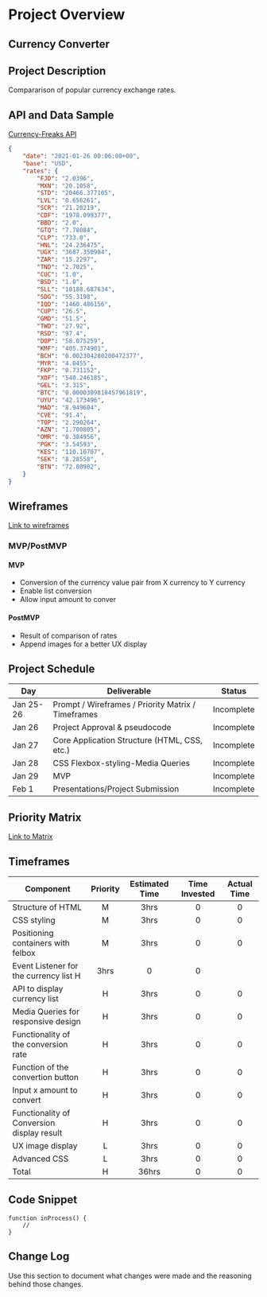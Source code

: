 # Project Overview

## Currency Converter

## Project Description

Compararison of popular currency exchange rates.

## API and Data Sample

[Currency-Freaks API](https://api.currencyfreaks.com/latest?apikey=0c3fd0a2f4fc40228137729dce5814a9&base=)
```JSON
{
    "date": "2021-01-26 00:06:00+00",
    "base": "USD",
    "rates": {
        "FJD": "2.0396",
        "MXN": "20.1058",
        "STD": "20466.377105",
        "LVL": "0.656261",
        "SCR": "21.20219",
        "CDF": "1978.099377",
        "BBD": "2.0",
        "GTQ": "7.78084",
        "CLP": "733.0",
        "HNL": "24.236475",
        "UGX": "3687.350984",
        "ZAR": "15.2297",
        "TND": "2.7025",
        "CUC": "1.0",
        "BSD": "1.0",
        "SLL": "10188.687634",
        "SDG": "55.3198",
        "IQD": "1460.486156",
        "CUP": "26.5",
        "GMD": "51.5",
        "TWD": "27.92",
        "RSD": "97.4",
        "DOP": "58.075259",
        "KMF": "405.374901",
        "BCH": "0.002304280200472377",
        "MYR": "4.0455",
        "FKP": "0.731152",
        "XOF": "540.246185",
        "GEL": "3.315",
        "BTC": "0.0000309810457961819",
        "UYU": "42.173496",
        "MAD": "8.949604",
        "CVE": "91.4",
        "TOP": "2.290264",
        "AZN": "1.700805",
        "OMR": "0.384956",
        "PGK": "3.54593",
        "KES": "110.10707",
        "SEK": "8.28558",
        "BTN": "72.80902",
    }
}
```

## Wireframes

[Link to wireframes](https://wireframe.cc/pro/pp/71e592d64409956)

### MVP/PostMVP

#### MVP 

- Conversion of the currency value pair from X currency to Y currency
- Enable list conversion
- Allow input amount to conver

#### PostMVP  

- Result of comparison of rates
- Append images for a better UX display 

## Project Schedule


|  Day | Deliverable | Status
|---|---| ---|
|Jan 25-26| Prompt / Wireframes / Priority Matrix / Timeframes | Incomplete
|Jan 26| Project Approval & pseudocode| Incomplete
|Jan 27| Core Application Structure (HTML, CSS, etc.) | Incomplete
|Jan 28| CSS Flexbox-styling-Media Queries  | Incomplete
|Jan 29| MVP | Incomplete
|Feb 1| Presentations/Project Submission | Incomplete

## Priority Matrix

[Link to Matrix](https://wireframe.cc/pro/pp/71e592d64409956)

## Timeframes


| Component | Priority | Estimated Time | Time Invested | Actual Time |
| --- | :---: |  :---: | :---: | :---: |
| Structure of HTML | M | 3hrs| 0 | 0 |
| CSS styling| M | 3hrs| 0 | 0 |
| Positioning containers with felbox | M | 3hrs| 0 | 0|
| Event Listener for the currency list  H |3hrs| 0| 0 |
| API to display currency list| H | 3hrs| 0 | 0 |
| Media Queries for responsive design| H |3hrs| 0 | 0 |
| Functionality of the conversion rate| H | 3hrs| 0 | 0 |
| Function of the convertion button | H | 3hrs| 0 | 0 |
| Input x amount to convert  | H | 3hrs| 0 | 0 |
| Functionality of Conversion display result | H | 3hrs| 0 | 0 |
| UX image display | L | 3hrs| 0 | 0 |
| Advanced CSS | L | 3hrs| 0 | 0 |
| Total | H | 36hrs| 0 | 0 |

## Code Snippet
```
function inProcess() {
	//
}
```

## Change Log
 Use this section to document what changes were made and the reasoning behind those changes.  
